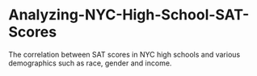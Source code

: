 # Analyzing-NYC-High-School-SAT-Scores
The correlation between SAT scores in NYC high schools and various demographics such as race, gender and income.
